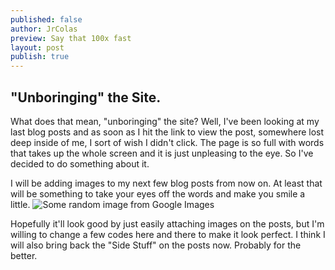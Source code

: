 ```yaml
---
published: false
author: JrColas
preview: Say that 100x fast
layout: post
publish: true
---
```



## "Unboringing" the Site.

What does that mean, "unboringing" the site? Well, I've been looking at my last blog posts and as soon as I hit the link to view the post, somewhere lost deep inside of me, I sort of wish I didn't click. The page is so full with words that takes up the whole screen and it is just unpleasing to the eye. So I've decided to do something about it. 

I will be adding images to my next few blog posts from now on. At least that will be something to take your eyes off the words and make you smile a little. 
![Some random image from Google Images]({{site.baseurl}}/http://www.crystalvaults.com/images/bagua-square.gif)

Hopefully it'll look good by just easily attaching images on the posts, but I'm willing to change a few codes here and there to make it look perfect. I think I will also bring back the "Side Stuff" on the posts now. Probably for the better.
